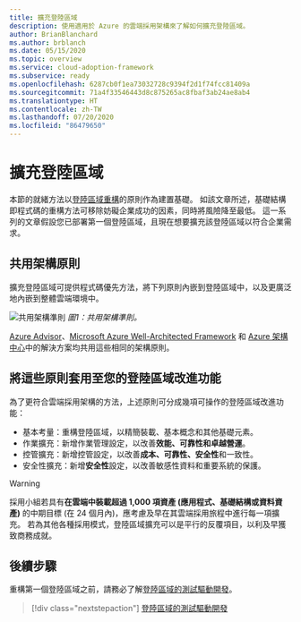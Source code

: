 ```yaml
---
title: 擴充登陸區域
description: 使用適用於 Azure 的雲端採用架構來了解如何擴充登陸區域。
author: BrianBlanchard
ms.author: brblanch
ms.date: 05/15/2020
ms.topic: overview
ms.service: cloud-adoption-framework
ms.subservice: ready
ms.openlocfilehash: 6287cb0f1ea73032728c9394f2d1f74fcc81409a
ms.sourcegitcommit: 71a4f33546443d8c875265ac8fbaf3ab24ae8ab4
ms.translationtype: HT
ms.contentlocale: zh-TW
ms.lasthandoff: 07/20/2020
ms.locfileid: "86479650"
---
```

# <a name="expand-your-landing-zone"></a>擴充登陸區域

本節的就緒方法以[登陸區域重構](../landing-zone/refactor.md)的原則作為建置基礎。 如該文章所述，基礎結構即程式碼的重構方法可移除妨礙企業成功的因素，同時將風險降至最低。 這一系列的文章假設您已部署第一個登陸區域，且現在想要擴充該登陸區域以符合企業需求。

## <a name="shared-architecture-principles"></a>共用架構原則

擴充登陸區域可提供程式碼優先方法，將下列原則內嵌到登陸區域中，以及更廣泛地內嵌到整體雲端環境中。

![共用架構準則](../../_images/ready/shared-principles.png)
_圖1：共用架構準則。_

[Azure Advisor](https://docs.microsoft.com/azure/advisor/advisor-overview)、[Microsoft Azure Well-Architected Framework](https://docs.microsoft.com/azure/architecture/framework) 和 [Azure 架構中心](https://docs.microsoft.com/azure/architecture)中的解決方案均共用這些相同的架構原則。

## <a name="applying-these-principles-to-your-landing-zone-improvements"></a>將這些原則套用至您的登陸區域改進功能

為了更符合雲端採用架構的方法，上述原則可分成幾項可操作的登陸區域改進功能：

- 基本考量：重構登陸區域，以精簡裝載、基本概念和其他基礎元素。
- 作業擴充：新增作業管理設定，以改善**效能、可靠性和卓越營運**。
- 控管擴充：新增控管設定，以改善**成本、可靠性、安全性**和一致性。
- 安全性擴充：新增**安全性**設定，以改善敏感性資料和重要系統的保護。

> [!WARNING]
> 採用小組若具有**在雲端中裝載超過 1,000 項資產 (應用程式、基礎結構或資料資產)** 的中期目標 (在 24 個月內)，應考慮及早在其雲端採用旅程中進行每一項擴充。 若為其他各種採用模式，登陸區域擴充可以是平行的反覆項目，以利及早獲致商務成就。

## <a name="next-steps"></a>後續步驟

重構第一個登陸區域之前，請務必了解[登陸區域的測試驅動開發](./test-driven-development.md)。

> [!div class="nextstepaction"]
> [登陸區域的測試驅動開發](./test-driven-development.md)
